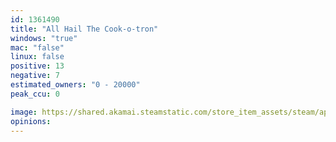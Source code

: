 ```yaml
---
id: 1361490
title: "All Hail The Cook-o-tron"
windows: "true"
mac: "false"
linux: false
positive: 13
negative: 7
estimated_owners: "0 - 20000"
peak_ccu: 0

image: https://shared.akamai.steamstatic.com/store_item_assets/steam/apps/1361490/header.jpg?t=1724859498
opinions:
---
```


